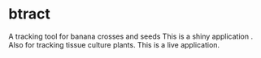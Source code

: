 # btract
A tracking tool for banana crosses and seeds
This is a shiny application 
. Also for tracking tissue culture plants. This is a live application.
